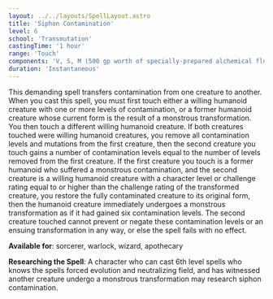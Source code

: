 ```yaml
---
layout: ../../layouts/SpellLayout.astro
title: 'Siphon Contamination'
level: 6
school: 'Transmutation'
castingTime: '1 hour'
range: 'Touch'
components: 'V, S, M (500 gp worth of specially-prepared alchemical fluids and a delerium geode worth 5,000 gp, all of which are consumed by the spell)'
duration: 'Instantaneous'
---
```


This demanding spell transfers contamination from one creature to another. When you cast this spell, you must first touch either a willing humanoid creature with one or more levels of contamination, or a former humanoid creature whose current form is the result of a monstrous transformation. You then touch a different willing humanoid creature.
If both creatures touched were willing humanoid creatures, you remove all contamination levels and mutations from the first creature, then the second creature you touch gains a number of contamination levels equal to the number of levels removed from the first creature.
If the first creature you touch is a former humanoid who suffered a monstrous contamination, and the second creature is a willing humanoid creature with a character level or challenge rating equal to or higher than the challenge rating of the transformed creature, you restore the fully contaminated creature to its original form, then the humanoid creature immediately undergoes a monstrous transformation as if it had gained six contamination levels.
The second creature touched cannot prevent or negate these contamination levels or an ensuing transformation in any way, or else the spell fails with no effect.

**Available for**: sorcerer, warlock, wizard, apothecary

**Researching the Spell**: A character who can cast 6th level spells who knows the spells forced evolution and neutralizing field, and has witnessed another creature undergo a monstrous transformation may research siphon contamination.